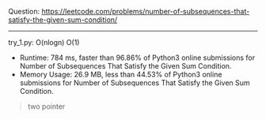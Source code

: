 Question: https://leetcode.com/problems/number-of-subsequences-that-satisfy-the-given-sum-condition/

---

try_1.py: O(nlogn) O(1)

* Runtime: 784 ms, faster than 96.86% of Python3 online submissions for Number of Subsequences That Satisfy the Given Sum Condition.
* Memory Usage: 26.9 MB, less than 44.53% of Python3 online submissions for Number of Subsequences That Satisfy the Given Sum Condition.

> two pointer